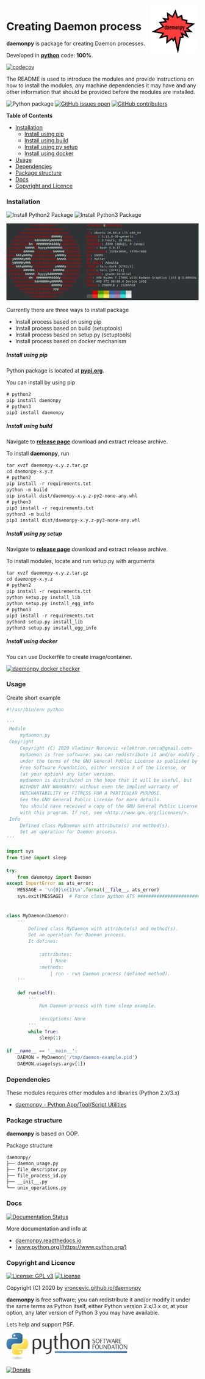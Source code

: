 <img align="right" src="https://raw.githubusercontent.com/vroncevic/daemonpy/dev/docs/daemonpy_logo.png" width="25%">

# Creating Daemon process

**daemonpy** is package for creating Daemon processes.

Developed in **[python](https://www.python.org/)** code: **100%**.

[![codecov](https://codecov.io/gh/vroncevic/daemonpy/branch/dev/graph/badge.svg?token=NKYH7UGEYS)](https://codecov.io/gh/vroncevic/daemonpy)


The README is used to introduce the modules and provide instructions on
how to install the modules, any machine dependencies it may have and any
other information that should be provided before the modules are installed.

![Python package](https://github.com/vroncevic/daemonpy/workflows/Python%20package%20daemonpy/badge.svg?branch=master) [![GitHub issues open](https://img.shields.io/github/issues/vroncevic/daemonpy.svg)](https://github.com/vroncevic/daemonpy/issues) [![GitHub contributors](https://img.shields.io/github/contributors/vroncevic/daemonpy.svg)](https://github.com/vroncevic/daemonpy/graphs/contributors)

<!-- START doctoc generated TOC please keep comment here to allow auto update -->
<!-- DON'T EDIT THIS SECTION, INSTEAD RE-RUN doctoc TO UPDATE -->
**Table of Contents**

- [Installation](#installation)
    - [Install using pip](#install-using-pip)
    - [Install using build](#install-using-build)
    - [Install using py setup](#install-using-py-setup)
    - [Install using docker](#install-using-docker)
- [Usage](#usage)
- [Dependencies](#dependencies)
- [Package structure](#package-structure)
- [Docs](#docs)
- [Copyright and Licence](#copyright-and-licence)

<!-- END doctoc generated TOC please keep comment here to allow auto update -->

### Installation

![Install Python2 Package](https://github.com/vroncevic/daemonpy/workflows/Install%20Python2%20Package%20daemonpy/badge.svg?branch=master) ![Install Python3 Package](https://github.com/vroncevic/daemonpy/workflows/Install%20Python3%20Package%20daemonpy/badge.svg?branch=master)

![Ubuntu Linux OS](https://raw.githubusercontent.com/vroncevic/daemonpy/dev/docs/ubuntuxis.png)

Currently there are three ways to install package
* Install process based on using pip
* Install process based on build (setuptools)
* Install process based on setup.py (setuptools)
* Install process based on docker mechanism

##### Install using pip

Python package is located at **[pypi.org](https://pypi.org/project/daemonpy/)**.

You can install by using pip
```
# python2
pip install daemonpy
# python3
pip3 install daemonpy
```

##### Install using build

Navigate to **[release page](https://github.com/vroncevic/daemonpy/releases)** download and extract release archive.

To install **daemonpy**, run
```
tar xvzf daemonpy-x.y.z.tar.gz
cd daemonpy-x.y.z
# python2
pip install -r requirements.txt
python -m build
pip install dist/daemonpy-x.y.z-py2-none-any.whl
# python3
pip3 install -r requirements.txt
python3 -m build
pip3 install dist/daemonpy-x.y.z-py3-none-any.whl
```

##### Install using py setup

Navigate to **[release page](https://github.com/vroncevic/daemonpy/releases)** download and extract release archive.

To install modules, locate and run setup.py with arguments
```
tar xvzf daemonpy-x.y.z.tar.gz
cd daemonpy-x.y.z
# python2
pip install -r requirements.txt
python setup.py install_lib
python setup.py install_egg_info
# python3
pip3 install -r requirements.txt
python3 setup.py install_lib
python3 setup.py install_egg_info
```

##### Install using docker

You can use Dockerfile to create image/container.

[![daemonpy docker checker](https://github.com/vroncevic/daemonpy/workflows/daemonpy%20docker%20checker/badge.svg)](https://github.com/vroncevic/daemonpy/actions?query=workflow%3A%22daemonpy+docker+checker%22)

### Usage

Create short example
```python
#!/usr/bin/env python

'''
 Module
     mydaemon.py
 Copyright
     Copyright (C) 2020 Vladimir Roncevic <elektron.ronca@gmail.com>
     mydaemon is free software: you can redistribute it and/or modify it
     under the terms of the GNU General Public License as published by the
     Free Software Foundation, either version 3 of the License, or
     (at your option) any later version.
     mydaemon is distributed in the hope that it will be useful, but
     WITHOUT ANY WARRANTY; without even the implied warranty of
     MERCHANTABILITY or FITNESS FOR A PARTICULAR PURPOSE.
     See the GNU General Public License for more details.
     You should have received a copy of the GNU General Public License along
     with this program. If not, see <http://www.gnu.org/licenses/>.
 Info
     Defined class MyDaemon with attribute(s) and method(s).
     Set an operation for Daemon process.
'''

import sys
from time import sleep

try:
    from daemonpy import Daemon
except ImportError as ats_error:
    MESSAGE = '\n{0}\n{1}\n'.format(__file__, ats_error)
    sys.exit(MESSAGE)  # Force close python ATS ##############################


class MyDaemon(Daemon):
    '''
        Defined class MyDaemon with attribute(s) and method(s).
        Set an operation for Daemon process.
        It defines:

            :attributes:
                | None
            :methods:
                | run - run Daemon process (defined method).
    '''

    def run(self):
        '''
            Run Daemon process with time sleep example.

            :exceptions: None
        '''
        while True:
            sleep(1)

if __name__ == '__main__':
    DAEMON = MyDaemon('/tmp/daemon-example.pid')
    DAEMON.usage(sys.argv[1])
```

### Dependencies

These modules requires other modules and libraries (Python 2.x/3.x)
* [daemonpy - Python App/Tool/Script Utilities](https://pypi.org/project/daemonpy/)

### Package structure

**daemonpy** is based on OOP.

Package structure
```
daemonpy/
├── daemon_usage.py
├── file_descriptor.py
├── file_process_id.py
├── __init__.py
└── unix_operations.py
```

### Docs

[![Documentation Status](https://readthedocs.org/projects/daemonpy/badge/?version=latest)](https://daemonpy.readthedocs.io/projects/daemonpy/en/latest/?badge=latest)

More documentation and info at
* [daemonpy.readthedocs.io](https://daemonpy.readthedocs.io/en/latest/)
* [www.python.org](https://www.python.org/)

### Copyright and Licence

[![License: GPL v3](https://img.shields.io/badge/License-GPLv3-blue.svg)](https://www.gnu.org/licenses/gpl-3.0) [![License](https://img.shields.io/badge/License-Apache%202.0-blue.svg)](https://opensource.org/licenses/Apache-2.0)

Copyright (C) 2020 by [vroncevic.github.io/daemonpy](https://vroncevic.github.io/daemonpy/)

**daemonpy** is free software; you can redistribute it and/or modify
it under the same terms as Python itself, either Python version 2.x/3.x or,
at your option, any later version of Python 3 you may have available.

Lets help and support PSF.

[![Python Software Foundation](https://raw.githubusercontent.com/vroncevic/daemonpy/dev/docs/psf-logo-alpha.png)](https://www.python.org/psf/)

[![Donate](https://www.paypalobjects.com/en_US/i/btn/btn_donateCC_LG.gif)](https://psfmember.org/index.php?q=civicrm/contribute/transact&reset=1&id=2)
